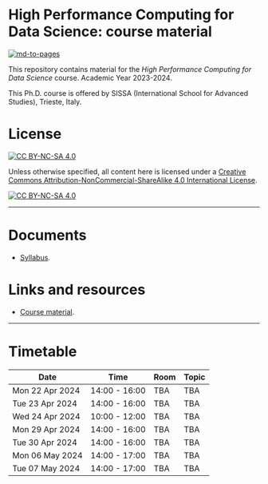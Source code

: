 # High Performance Computing for Data Science: course material

[![md-to-pages](https://github.com/pcafrica/hpc_for_data_science_2023-2024/actions/workflows/md-to-pages.yml/badge.svg)](https://github.com/pcafrica/hpc_for_data_science_2023-2024/actions/workflows/md-to-pages.yml)

This repository contains material for the *High Performance Computing for Data Science* course. Academic Year 2023-2024.
<br>

This Ph.D. course is offered by SISSA (International School for Advanced Studies), Trieste, Italy.

# License

[![CC BY-NC-SA 4.0][cc-by-nc-sa-shield]][cc-by-nc-sa]

Unless otherwise specified, all content here is licensed under a
[Creative Commons Attribution-NonCommercial-ShareAlike 4.0 International License][cc-by-nc-sa].

[![CC BY-NC-SA 4.0][cc-by-nc-sa-image]][cc-by-nc-sa]

[cc-by-nc-sa]: http://creativecommons.org/licenses/by-nc-sa/4.0/
[cc-by-nc-sa-image]: https://licensebuttons.net/l/by-nc-sa/4.0/88x31.png
[cc-by-nc-sa-shield]: https://img.shields.io/badge/License-CC%20BY--NC--SA%204.0-lightgrey.svg

---

# Documents
- [Syllabus](syllabus.md).

# Links and resources
- [Course material](https://pcafrica.github.io/hpc_for_data_science_2023-2024/).

---

# Timetable
| Date            | Time          | Room | Topic                                                                                                        |
| --------------- | ------------- | ---- | ------------------------------------------------------------------------------------------------------------ |
| Mon 22 Apr 2024 | 14:00 - 16:00 | TBA  | TBA |
| Tue 23 Apr 2024 | 14:00 - 16:00 | TBA  | TBA |
| Wed 24 Apr 2024 | 10:00 - 12:00 | TBA  | TBA |
| Mon 29 Apr 2024 | 14:00 - 16:00 | TBA  | TBA |
| Tue 30 Apr 2024 | 14:00 - 16:00 | TBA  | TBA |
| Mon 06 May 2024 | 14:00 - 17:00 | TBA  | TBA |
| Tue 07 May 2024 | 14:00 - 17:00 | TBA  | TBA |
